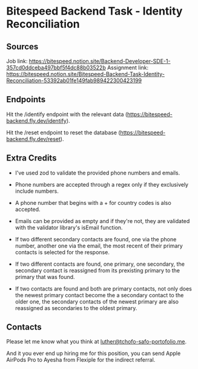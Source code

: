 # Bitespeed Backend Task - Identity Reconciliation

## Sources

Job link: https://bitespeed.notion.site/Backend-Developer-SDE-1-357cd0ddceba497bbf5f4dc88b03522b
Assignment link: https://bitespeed.notion.site/Bitespeed-Backend-Task-Identity-Reconciliation-53392ab01fe149fab989422300423199

## Endpoints

Hit the /identify endpoint with the relevant data (https://bitespeed-backend.fly.dev/identify).

Hit the /reset endpoint to reset the database (https://bitespeed-backend.fly.dev/reset).

## Extra Credits

- I've used zod to validate the provided phone numbers and emails.
- Phone numbers are accepted through a regex only if they exclusively include numbers.
- A phone number that begins with a + for country codes is also accepted.
- Emails can be provided as empty and if they're not, they are validated with the validator library's isEmail function.

- If two different secondary contacts are found, one via the phone number, another one via the email, the most recent of their primary contacts is selected for the response.
- If two different contacts are found, one primary, one secondary, the secondary contact is reassigned from its prexisting primary to the primary that was found.
- If two contacts are found and both are primary contacts, not only does the newest primary contact become the a secondary contact to the older one, the secondary contacts of the newest primary are also reassigned as secondaries to the oldest primary.

## Contacts

Please let me know what you think at luther@tchofo-safo-portofolio.me.

And it you ever end up hiring me for this position, you can send Apple AirPods Pro to Ayesha from Flexiple for the indirect referral.
